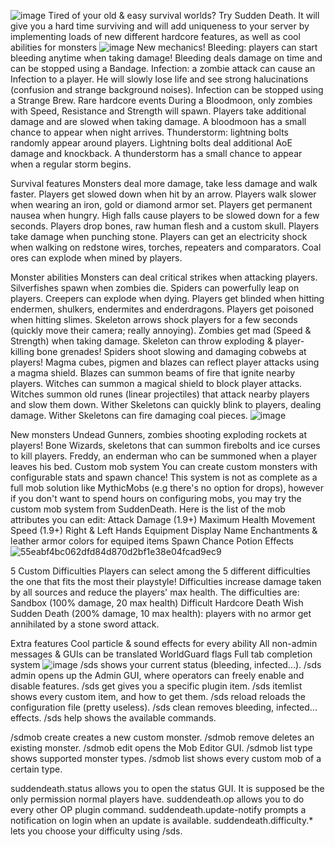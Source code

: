 ![image](https://github.com/user-attachments/assets/80262dca-1cc9-43bf-991f-f4a9412b26be)
Tired of your old & easy survival worlds? Try Sudden Death.
It will give you a hard time surviving and will add uniqueness to your server by
implementing loads of new different hardcore features, as well as cool abilities for monsters
![image](https://github.com/user-attachments/assets/d992f1be-6e6e-4e34-9304-38e6de236ec9)
New mechanics!
Bleeding: players can start bleeding anytime when taking damage! Bleeding deals damage on time and can be stopped using a Bandage.
Infection: a zombie attack can cause an Infection to a player. He will slowly lose life and see strong halucinations (confusion and strange background noises). Infection can be stopped using a Strange Brew.
Rare hardcore events
During a Bloodmoon, only zombies with Speed, Resistance and Strength will spawn. Players take additional damage and are slowed when taking damage. A bloodmoon has a small chance to appear when night arrives.
Thunderstorm: lightning bolts randomly appear around players. Lightning bolts deal additional AoE damage and knockback. A thunderstorm has a small chance to appear when a regular storm begins.

Survival features
Monsters deal more damage, take less damage and walk faster.
Players get slowed down when hit by an arrow.
Players walk slower when wearing an iron, gold or diamond armor set.
Players get permanent nausea when hungry.
High falls cause players to be slowed down for a few seconds.
Players drop bones, raw human flesh and a custom skull.
Players take damage when punching stone.
Players can get an electricity shock when walking on redstone wires, torches, repeaters and comparators.
Coal ores can explode when mined by players.

Monster abilities
Monsters can deal critical strikes when attacking players.
Silverfishes spawn when zombies die.
Spiders can powerfully leap on players.
Creepers can explode when dying.
Players get blinded when hitting endermen, shulkers, endermites and enderdragons.
Players get poisoned when hitting slimes.
Skeleton arrows shock players for a few seconds (quickly move their camera; really annoying).
Zombies get mad (Speed & Strength) when taking damage.
Skeleton can throw exploding & player-killing bone grenades!
Spiders shoot slowing and damaging cobwebs at players!
Magma cubes, pigmen and blazes can reflect player attacks using a magma shield.
Blazes can summon beams of fire that ignite nearby players.
Witches can summon a magical shield to block player attacks.
Witches summon old runes (linear projectiles) that attack nearby players and slow them down.
Wither Skeletons can quickly blink to players, dealing damage.
Wither Skeletons can fire damaging coal pieces.
![image](https://github.com/user-attachments/assets/0247cade-7ee2-4c66-bf7c-408174ced41b)

New monsters
Undead Gunners, zombies shooting exploding rockets at players!
Bone Wizards, skeletons that can summon firebolts and ice curses to kill players.
Freddy, an enderman who can be summoned when a player leaves his bed.
Custom mob system
You can create custom monsters with configurable stats and spawn chance! This system is not as complete as a full mob solution like MythicMobs (e.g there's no option for drops), however if you don't want to spend hours on configuring mobs, you may try the custom mob system from SuddenDeath. Here is the list of the mob attributes you can edit:
Attack Damage (1.9+)
Maximum Health
Movement Speed (1.9+)
Right & Left Hands
Equipment
Display Name
Enchantments & leather armor colors for equiped items
Spawn Chance
Potion Effects
![55eabf4bc062dfd84d870d2bf1e38e04fcad9ec9](https://github.com/user-attachments/assets/a5da6a2d-ef03-436b-bf99-80611fbced15)

5 Custom Difficulties
Players can select among the 5 different difficulties the one that fits the most their playstyle! Difficulties increase damage taken by all sources and reduce the players' max health. The difficulties are:
Sandbox (100% damage, 20 max health)
Difficult
Hardcore
Death Wish
Sudden Death (200% damage, 10 max health): players with no armor get annihilated by a stone sword attack.


Extra features
Cool particle & sound effects for every ability
All non-admin messages & GUIs can be translated
WorldGuard flags
Full tab completion system
![image](https://github.com/user-attachments/assets/fdb37afb-0b4b-48ea-8ee7-140d1b66dfb3)
/sds shows your current status (bleeding, infected...).
/sds admin opens up the Admin GUI, where operators can freely enable and disable features.
/sds get <item-name> gives you a specific plugin item.
/sds itemlist shows every custom item, and how to get them.
/sds reload reloads the configuration file (pretty useless).
/sds clean removes bleeding, infected... effects.
/sds help shows the available commands.

/sdmob create <type> <mob-id> creates a new custom monster.
/sdmob remove <type> <mob-id> deletes an existing monster.
/sdmob edit <type> <mob-id> opens the Mob Editor GUI.
/sdmob list type shows supported monster types.
/sdmob list <type> shows every custom mob of a certain type.

suddendeath.status allows you to open the status GUI. It is supposed be the only permission normal players have.
suddendeath.op allows you to do every other OP plugin command.
suddendeath.update-notify prompts a notification on login when an update is available.
suddendeath.difficulty.* lets you choose your difficulty using /sds.
​
